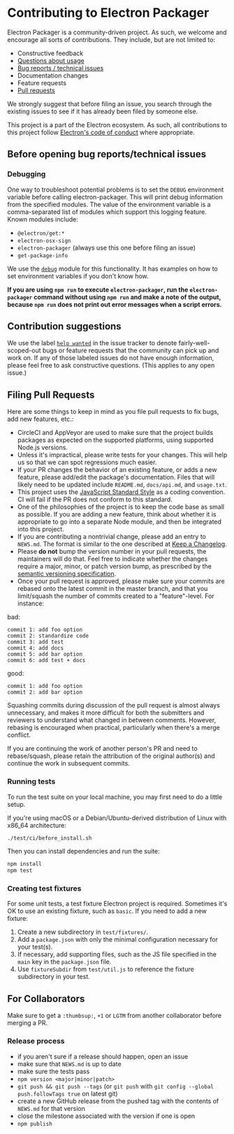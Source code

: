 # Contributing to Electron Packager

Electron Packager is a community-driven project. As such, we welcome and encourage all sorts of
contributions. They include, but are not limited to:

- Constructive feedback
- [Questions about usage](https://github.com/electron/electron-packager/blob/master/SUPPORT.md)
- [Bug reports / technical issues](#before-opening-bug-reportstechnical-issues)
- Documentation changes
- Feature requests
- [Pull requests](#filing-pull-requests)

We strongly suggest that before filing an issue, you search through the existing issues to see
if it has already been filed by someone else.

This project is a part of the Electron ecosystem. As such, all contributions to this project follow
[Electron's code of conduct](https://github.com/electron/electron/blob/master/CODE_OF_CONDUCT.md)
where appropriate.

## Before opening bug reports/technical issues

### Debugging

One way to troubleshoot potential problems is to set the `DEBUG` environment variable before
calling electron-packager. This will print debug information from the specified modules. The
value of the environment variable is a comma-separated list of modules which support this logging
feature. Known modules include:

* `@electron/get:*`
* `electron-osx-sign`
* `electron-packager` (always use this one before filing an issue)
* `get-package-info`

We use the [`debug`](https://www.npmjs.com/package/debug#usage) module for this functionality. It
has examples on how to set environment variables if you don't know how.

**If you are using `npm run` to execute `electron-packager`, run the `electron-packager` command
without using `npm run` and make a note of the output, because `npm run` does not print out error
messages when a script errors.**

## Contribution suggestions

We use the label [`help wanted`](https://github.com/electron/electron-packager/issues?q=is%3Aopen+is%3Aissue+label%3A%22help+wanted%22) in the issue tracker to denote fairly-well-scoped-out bugs or feature requests that the community can pick up and work on. If any of those labeled issues do not have enough information, please feel free to ask constructive questions. (This applies to any open issue.)

## Filing Pull Requests

Here are some things to keep in mind as you file pull requests to fix bugs, add new features, etc.:

* CircleCI and AppVeyor are used to make sure that the project builds packages as expected on the
  supported platforms, using supported Node.js versions.
* Unless it's impractical, please write tests for your changes. This will help us so that we can
  spot regressions much easier.
* If your PR changes the behavior of an existing feature, or adds a new feature, please add/edit
  the package's documentation. Files that will likely need to be updated include `README.md`,
  `docs/api.md`, and `usage.txt`.
* This project uses the [JavaScript Standard Style](https://standardjs.com/) as a coding convention.
  CI will fail if the PR does not conform to this standard.
* One of the philosophies of the project is to keep the code base as small as possible. If you are
  adding a new feature, think about whether it is appropriate to go into a separate Node module,
  and then be integrated into this project.
* If you are contributing a nontrivial change, please add an entry to `NEWS.md`. The format is
  similar to the one described at [Keep a Changelog](http://keepachangelog.com/).
* Please **do not** bump the version number in your pull requests, the maintainers will do that.
  Feel free to indicate whether the changes require a major, minor, or patch version bump, as
  prescribed by the [semantic versioning specification](http://semver.org/).
* Once your pull request is approved, please make sure your commits are rebased onto the latest
  commit in the master branch, and that you limit/squash the number of commits created to a
  "feature"-level. For instance:

bad:

```
commit 1: add foo option
commit 2: standardize code
commit 3: add test
commit 4: add docs
commit 5: add bar option
commit 6: add test + docs
```

good:

```
commit 1: add foo option
commit 2: add bar option
```

Squashing commits during discussion of the pull request is almost always unnecessary, and makes it
more difficult for both the submitters and reviewers to understand what changed in between comments.
However, rebasing is encouraged when practical, particularly when there's a merge conflict.

If you are continuing the work of another person's PR and need to rebase/squash, please retain the
attribution of the original author(s) and continue the work in subsequent commits.

### Running tests

To run the test suite on your local machine, you may first need to do a little setup.

If you're using macOS or a Debian/Ubuntu-derived distribution of Linux with x86_64 architecture:

```sh
./test/ci/before_install.sh
```

Then you can install dependencies and run the suite:

```sh
npm install
npm test
```

### Creating test fixtures

For some unit tests, a test fixture Electron project is required. Sometimes it's OK to use an
existing fixture, such as `basic`. If you need to add a new fixture:

1. Create a new subdirectory in `test/fixtures/`.
2. Add a `package.json` with only the minimal configuration necessary for your test(s).
3. If necessary, add supporting files, such as the JS file specified in the `main` key in the
   `package.json` file.
4. Use `fixtureSubdir` from `test/util.js` to reference the fixture subdirectory in your test.

## For Collaborators

Make sure to get a `:thumbsup:`, `+1` or `LGTM` from another collaborator before merging a PR.

### Release process

- if you aren't sure if a release should happen, open an issue
- make sure that `NEWS.md` is up to date
- make sure the tests pass
- `npm version <major|minor|patch>`
- `git push && git push --tags` (or `git push` with `git config --global push.followTags true` on latest git)
- create a new GitHub release from the pushed tag with the contents of `NEWS.md` for that version
- close the milestone associated with the version if one is open
- `npm publish`
